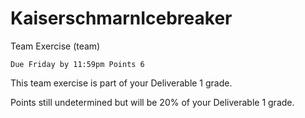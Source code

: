 # KaiserschmarnIcebreaker
Team Exercise (team)

    Due Friday by 11:59pm Points 6

This team exercise is part of your Deliverable 1 grade.

Points still undetermined but will be 20% of your Deliverable 1 grade. 
